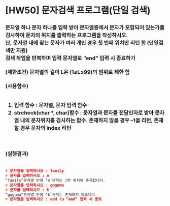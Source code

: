 # [HW50] 문자검색 프로그램(단일 검색)


<h3>

문자열 하나 문자 하나를 입력 받아 문자열중에서 문자가 포함되어 있는가를 검사하여 문자의 위치를 출력하는 프로그램을 작성하시오.</br>
단, 문자열 내에 찾는 문자가 여러 개인 경우 첫 번째 위치만 리턴 함 (단일검색만 지원)</br>
검색 작업을 반복하며 입력 문자열로 “end” 입력 시 종료하기</br></br>
(제한조건) 문자열의 길이 L은 (1≤L≤99)의 범위로 제한 함</br></br>
(사용함수)</br></br>
1. 입력 함수 : 문자열, 문자 입력 함수</br>
2. strcheck(char *, char)함수 : 문자열과 문자를 전달인자로 받아 문자열 내의 문자위치를 검사하는 함수. 존재하지 않을 경우 –1을 리턴, 존재할 경우 문자의 index 리턴


</br></br>
(실행결과)
</br></br></h3>

```cpp
# 문자열을 입력하시오 : family
# 문자를 입력하시오 : m
“family”문자열 안에 ‘m’문자는 2번 위치에 존재합니다.
# 문자열을 입력하시오 : goguma
# 문자를 입력하시오 : k
“goguma”문자열 안에 ‘k’문자는 존재하지 않습니다.
# 문자열을 입력하시오 : end 👈 “end” 입력 시 종료

```